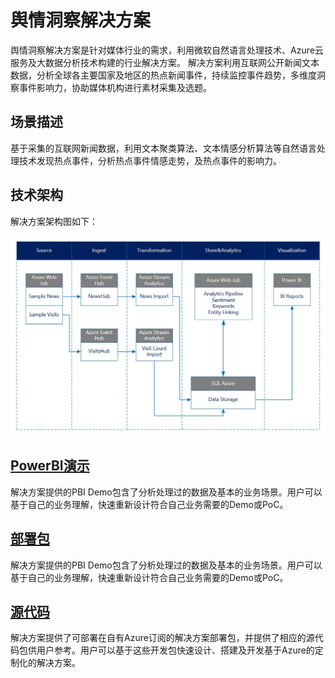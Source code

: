 # 舆情洞察解决方案
舆情洞察解决方案是针对媒体行业的需求，利用微软自然语言处理技术、Azure云服务及大数据分析技术构建的行业解决方案。
解决方案利用互联网公开新闻文本数据，分析全球各主要国家及地区的热点新闻事件，持续监控事件趋势，多维度洞察事件影响力，协助媒体机构进行素材采集及选题。

## 场景描述
基于采集的互联网新闻数据，利用文本聚类算法、文本情感分析算法等自然语言处理技术发现热点事件，分析热点事件情感走势，及热点事件的影响力。

## 技术架构
解决方案架构图如下：

![Solution Diagram](https://github.com/Azure/China-Data-Solutions/blob/master/Media/SentimentCN/Pictures/SocialSentimentCN.JPG)

## [PowerBI演示](https://github.com/Azure/China-Data-Solutions/tree/master/Media/SentimentCN/PBI%20Demo)
解决方案提供的PBI Demo包含了分析处理过的数据及基本的业务场景。用户可以基于自己的业务理解，快速重新设计符合自己业务需要的Demo或PoC。

## [部署包](https://github.com/Azure/China-Data-Solutions/tree/master/Media/SentimentCN/DeployPkg)
解决方案提供的PBI Demo包含了分析处理过的数据及基本的业务场景。用户可以基于自己的业务理解，快速重新设计符合自己业务需要的Demo或PoC。

## [源代码](https://github.com/Azure/China-Data-Solutions/tree/master/Media/SentimentCN/src)
解决方案提供了可部署在自有Azure订阅的解决方案部署包，并提供了相应的源代码包供用户参考。用户可以基于这些开发包快速设计、搭建及开发基于Azure的定制化的解决方案。

